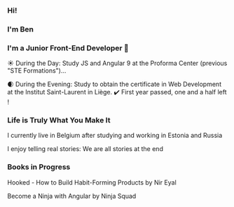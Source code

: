 ### Hi!
### I'm Ben 
### I'm a Junior Front-End Developer 👋

:sunny: During the Day: Study JS and Angular 9 at the Proforma Center (previous "STE Formations")...

:waxing_crescent_moon: During the Evening: Study to obtain the certificate in Web Development at the Institut Saint-Laurent in Liège. :heavy_check_mark: First year passed, one and a half left !



###  Life is Truly What You Make It
I currently live in Belgium after studying and working in Estonia and Russia

I enjoy telling real stories: We are all stories at the end

### Books in Progress
Hooked - How to Build Habit-Forming Products by Nir Eyal

Become a Ninja with Angular by Ninja Squad


<!--
**BenoitMayeur/BenoitMayeur** is a ✨ _special_ ✨ repository because its `README.md` (this file) appears on your GitHub profile.

Here are some ideas to get you started:

- 🔭 I’m currently working on ...
- 🌱 I’m currently learning ...
- 👯 I’m looking to collaborate on ...
- 🤔 I’m looking for help with ...
- 💬 Ask me about ...
- 📫 How to reach me: ...
- 😄 Pronouns: ...
- ⚡ Fun fact: ...
-->
